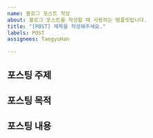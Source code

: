 ```yaml
---
name: 블로그 포스트 작성
about: 블로그 포스트를 작성할 때 사용하는 템플릿입니다.
title: "[POST] 제목을 작성해주세요."
labels: POST
assignees: TaegyuHan

---
```


## 포스팅 주제

<!-- 포스팅할 주제를 간략하게 작성해주세요. -->

## 포스팅 목적

<!-- 포스팅을 작성하는 이유를 간략하게 작성해주세요. -->

## 포스팅 내용

<!-- 포스팅 내용을 작성해주세요. -->

